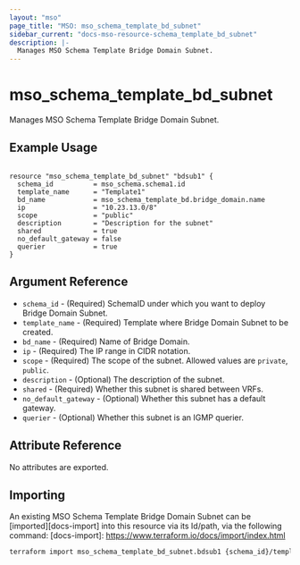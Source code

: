 ```yaml
---
layout: "mso"
page_title: "MSO: mso_schema_template_bd_subnet"
sidebar_current: "docs-mso-resource-schema_template_bd_subnet"
description: |-
  Manages MSO Schema Template Bridge Domain Subnet.
---
```


# mso_schema_template_bd_subnet #

Manages MSO Schema Template Bridge Domain Subnet.

## Example Usage ##

```hcl

resource "mso_schema_template_bd_subnet" "bdsub1" {
  schema_id          = mso_schema.schema1.id
  template_name      = "Template1"
  bd_name            = mso_schema_template_bd.bridge_domain.name
  ip                 = "10.23.13.0/8"
  scope              = "public"
  description        = "Description for the subnet"
  shared             = true
  no_default_gateway = false
  querier            = true
}

```

## Argument Reference ##

* `schema_id` - (Required) SchemaID under which you want to deploy Bridge Domain Subnet.
* `template_name` - (Required) Template where Bridge Domain Subnet to be created.
* `bd_name` - (Required) Name of Bridge Domain.
* `ip` - (Required) The IP range in CIDR notation.
* `scope` - (Required) The scope of the subnet. Allowed values are `private`, `public`.
* `description` - (Optional) The description of the subnet.
* `shared` - (Required) Whether this subnet is shared between VRFs.
* `no_default_gateway` - (Optional) Whether this subnet has a default gateway.
* `querier` - (Optional) Whether this subnet is an IGMP querier.

## Attribute Reference ##

No attributes are exported.

## Importing ##

An existing MSO Schema Template Bridge Domain Subnet can be [imported][docs-import] into this resource via its Id/path, via the following command: [docs-import]: <https://www.terraform.io/docs/import/index.html>

```bash
terraform import mso_schema_template_bd_subnet.bdsub1 {schema_id}/template/{template_name}/bd/{bd_name}/subnet/{ip}
```
